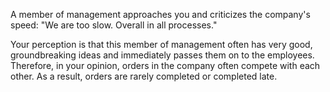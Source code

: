 A member of management approaches you and criticizes the company's speed: &quot;We are too slow. Overall in all processes.&quot;

Your perception is that this member of management often has very good, groundbreaking ideas and immediately passes them on to the employees. Therefore, in your opinion, orders in the company often compete with each other. As a result, orders are rarely completed or completed late.
